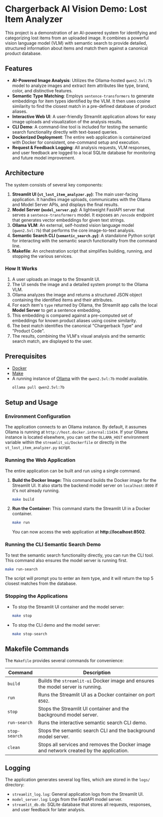 # Chargerback AI Vision Demo: Lost Item Analyzer

This project is a demonstration of an AI-powered system for identifying and categorizing lost items from an uploaded image. It combines a powerful vision language model (VLM) with semantic search to provide detailed, structured information about items and match them against a canonical product database.

## Features

-   **AI-Powered Image Analysis**: Utilizes the Ollama-hosted `qwen2.5vl:7b` model to analyze images and extract item attributes like type, brand, color, and distinctive features.
-   **Semantic Type Matching**: Employs `sentence-transformers` to generate embeddings for item types identified by the VLM. It then uses cosine similarity to find the closest match in a pre-defined database of product aliases.
-   **Interactive Web UI**: A user-friendly Streamlit application allows for easy image uploads and visualization of the analysis results.
-   **CLI Demo**: A command-line tool is included for testing the semantic search functionality directly with text-based queries.
-   **Dockerized Deployment**: The entire web application is containerized with Docker for consistent, one-command setup and execution.
-   **Request & Feedback Logging**: All analysis requests, VLM responses, and user feedback are logged to a local SQLite database for monitoring and future model improvement.

## Architecture

The system consists of several key components:

1.  **Streamlit UI (`st_lost_item_analyzer.py`)**: The main user-facing application. It handles image uploads, communicates with the Ollama and Model Server APIs, and displays the final results.
2.  **Model Server (`model_server.py`)**: A lightweight FastAPI server that serves a `sentence-transformers` model. It exposes an `/encode` endpoint that generates vector embeddings for given text strings.
3.  **Ollama VLM**: An external, self-hosted vision language model (`qwen2.5vl:7b`) that performs the core image-to-text analysis.
4.  **Semantic Search CLI (`semantic_search.py`)**: A standalone Python script for interacting with the semantic search functionality from the command line.
5.  **Makefile**: An orchestration script that simplifies building, running, and stopping the various services.

### How It Works

1.  A user uploads an image to the Streamlit UI.
2.  The UI sends the image and a detailed system prompt to the Ollama VLM.
3.  Ollama analyzes the image and returns a structured JSON object containing the identified items and their attributes.
4.  For each item's `type` returned by Ollama, the Streamlit app calls the local **Model Server** to get a sentence embedding.
5.  This embedding is compared against a pre-computed set of embeddings for known product aliases using cosine similarity.
6.  The best match identifies the canonical "Chargerback Type" and "Product Code".
7.  The results, combining the VLM's visual analysis and the semantic search match, are displayed to the user.

## Prerequisites

-   [Docker](https://docs.docker.com/get-docker/)
-   [Make](https://www.gnu.org/software/make/)
-   A running instance of [Ollama](https://ollama.com/) with the `qwen2.5vl:7b` model available.
    ```sh
    ollama pull qwen2.5vl:7b
    ```

## Setup and Usage

### Environment Configuration

The application connects to an Ollama instance. By default, it assumes Ollama is running at `http://host.docker.internal:11434`. If your Ollama instance is located elsewhere, you can set the `OLLAMA_HOST` environment variable within the `streamlit_ui/Dockerfile` or directly in the `st_lost_item_analyzer.py` script.

### Running the Web Application

The entire application can be built and run using a single command.

1.  **Build the Docker Image:**
    This command builds the Docker image for the Streamlit UI. It also starts the backend model server on `localhost:8000` if it's not already running.

    ```sh
    make build
    ```

2.  **Run the Container:**
    This command starts the Streamlit UI in a Docker container.

    ```sh
    make run
    ```

    You can now access the web application at **http://localhost:8502**.

### Running the CLI Semantic Search Demo

To test the semantic search functionality directly, you can run the CLI tool. This command also ensures the model server is running first.

```sh
make run-search
```

The script will prompt you to enter an item type, and it will return the top 5 closest matches from the database.

### Stopping the Applications

-   To stop the Streamlit UI container and the model server:
    ```sh
    make stop
    ```
-   To stop the CLI demo and the model server:
    ```sh
    make stop-search
    ```

## Makefile Commands

The `Makefile` provides several commands for convenience:

| Command        | Description                                                                                             |
| -------------- | ------------------------------------------------------------------------------------------------------- |
| `build`        | Builds the `streamlit-ui` Docker image and ensures the model server is running.                         |
| `run`          | Runs the Streamlit UI as a Docker container on port `8502`.                                             |
| `stop`         | Stops the Streamlit UI container and the background model server.                                       |
| `run-search`   | Runs the interactive semantic search CLI demo.                                                          |
| `stop-search`  | Stops the semantic search CLI and the background model server.                                          |
| `clean`        | Stops all services and removes the Docker image and network created by the application.                 |

## Logging

The application generates several log files, which are stored in the `logs/` directory:

-   `streamlit_log.log`: General application logs from the Streamlit UI.
-   `model_server.log`: Logs from the FastAPI model server.
-   `streamlit_db.db`: SQLite database that stores all requests, responses, and user feedback for later analysis.
